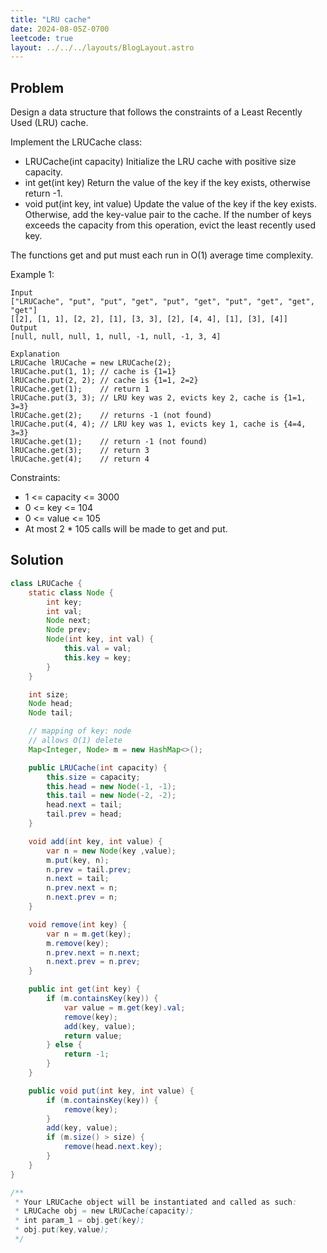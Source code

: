 ```yaml
---
title: "LRU cache"
date: 2024-08-05Z-0700
leetcode: true
layout: ../../../layouts/BlogLayout.astro
---
```


## Problem

Design a data structure that follows the constraints of a Least Recently Used (LRU) cache.

Implement the LRUCache class:

- LRUCache(int capacity) Initialize the LRU cache with positive size capacity.
- int get(int key) Return the value of the key if the key exists, otherwise return -1.
- void put(int key, int value) Update the value of the key if the key exists. Otherwise, add the key-value pair to the cache. If the number of keys exceeds the capacity from this operation, evict the least recently used key.

The functions get and put must each run in O(1) average time complexity.

Example 1:

```text
Input
["LRUCache", "put", "put", "get", "put", "get", "put", "get", "get", "get"]
[[2], [1, 1], [2, 2], [1], [3, 3], [2], [4, 4], [1], [3], [4]]
Output
[null, null, null, 1, null, -1, null, -1, 3, 4]

Explanation
LRUCache lRUCache = new LRUCache(2);
lRUCache.put(1, 1); // cache is {1=1}
lRUCache.put(2, 2); // cache is {1=1, 2=2}
lRUCache.get(1);    // return 1
lRUCache.put(3, 3); // LRU key was 2, evicts key 2, cache is {1=1, 3=3}
lRUCache.get(2);    // returns -1 (not found)
lRUCache.put(4, 4); // LRU key was 1, evicts key 1, cache is {4=4, 3=3}
lRUCache.get(1);    // return -1 (not found)
lRUCache.get(3);    // return 3
lRUCache.get(4);    // return 4
```

Constraints:

- 1 <= capacity <= 3000
- 0 <= key <= 104
- 0 <= value <= 105
- At most 2 \* 105 calls will be made to get and put.

## Solution

```java
class LRUCache {
    static class Node {
        int key;
        int val;
        Node next;
        Node prev;
        Node(int key, int val) {
            this.val = val;
            this.key = key;
        }
    }

    int size;
    Node head;
    Node tail;

    // mapping of key: node
    // allows O(1) delete
    Map<Integer, Node> m = new HashMap<>();

    public LRUCache(int capacity) {
        this.size = capacity;
        this.head = new Node(-1, -1);
        this.tail = new Node(-2, -2);
        head.next = tail;
        tail.prev = head;
    }

    void add(int key, int value) {
        var n = new Node(key ,value);
        m.put(key, n);
        n.prev = tail.prev;
        n.next = tail;
        n.prev.next = n;
        n.next.prev = n;
    }

    void remove(int key) {
        var n = m.get(key);
        m.remove(key);
        n.prev.next = n.next;
        n.next.prev = n.prev;
    }

    public int get(int key) {
        if (m.containsKey(key)) {
            var value = m.get(key).val;
            remove(key);
            add(key, value);
            return value;
        } else {
            return -1;
        }
    }

    public void put(int key, int value) {
        if (m.containsKey(key)) {
            remove(key);
        }
        add(key, value);
        if (m.size() > size) {
            remove(head.next.key);
        }
    }
}

/**
 * Your LRUCache object will be instantiated and called as such:
 * LRUCache obj = new LRUCache(capacity);
 * int param_1 = obj.get(key);
 * obj.put(key,value);
 */
```
